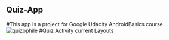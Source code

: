 ## Quiz-App
#This app is a project for Google Udacity AndroidBasics course
![quizophile](https://user-images.githubusercontent.com/24941508/39139324-3798dd6e-473f-11e8-873b-9eebe8390b5c.jpg)
#Quiz Activity current Layouts

